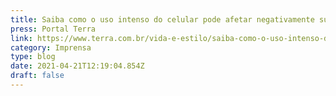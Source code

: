 ```yaml
---
title: Saiba como o uso intenso do celular pode afetar negativamente sua saúde
press: Portal Terra
link: https://www.terra.com.br/vida-e-estilo/saiba-como-o-uso-intenso-do-celular-pode-afetar-negativamente-sua-saude,edb0a387b909a80bc1c574b311f64f3fyxy7q399.html
category: Imprensa
type: blog
date: 2021-04-21T12:19:04.854Z
draft: false
---
```

